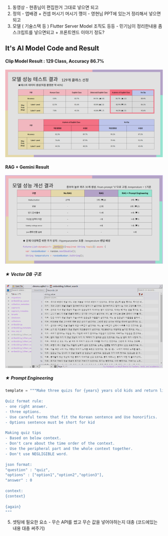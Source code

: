 1. 동영상 - 현종님이 편집한거 그대로 넣으면 되고
2. 정의 - 앱배경 + 컨셉 머시기 머시기 깽이 - 영현님 PPT에 있는거 정리해서 넣으면되고
3. 모델 ( 기술스택 등 ) Flutter Server Model 조직도 등등 - 민기님이 정리한내용 좀 스크립트를 넣으면되고 + 프론트엔드 이야기 정도?
## It's AI Model Code and Result

#### Clip Model Result : 129 Class, Accuracy 86.7%
![clip_result](_AI_model/clip_result.png)

#### RAG + Gemini Result
![rag_result](_AI_model/rag_result.png)

##### ★ Vector DB 구조
![rag_vectordb](_AI_model/rag_vectordb.png)

##### ★ Prompt Engineering
```python
template = """Make three quizs for {years} years old kids and return list like '[json, json, json]'.

Quiz format rule:
- one right answer.
- three options.
- Use careful terms that fit the Korean sentence and Use honorifics.
- Options sentence must be short for kid

Making quiz tips
- Based on below context.
- Don't care about the time order of the context.
- Use the peripheral part and the whole context together.
- Don't use NEGLIGIBLE word.

json format: 
"question" : "quiz",
"options" : ["option1","option2","option3"],
"answer" : 0

context:
{context}

{again}
"""
```

5. 셋팅에 필요한 요소 - 무슨 API를 썼고 무슨 값을 넣어야하는지 대충 (코드에있는 내용 대충 써주기)
